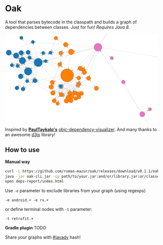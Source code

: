 Oak
===

A tool that parses bytecode in the classpath and builds a graph of dependencies between classes.
Just for fun! *Requires Java 8.*

![Image example](sample.png)

Inspired by [**PaulTaykalo's**](https://github.com/PaulTaykalo) [objc-dependency-visualizer](https://github.com/PaulTaykalo/objc-dependency-visualizer).
And many thanks to an awesome [d3js](http://d3js.org/) library!

How to use
----------

**Manual way**

```bash
curl -L https://github.com/roman-mazur/oak/releases/download/v0.1.1/oak-cli.jar > oak-cli.jar
java -jar oak-cli.jar -cp path/to/your.jar:and/or/library.jar:or/classes/dir -f html -o deps-report
open deps-report/index.html
```
Use `-e` parameter to exclude libraries from your graph (using regexps)
```
-e android.+ -e rx.+
```
or define terminal nodes with `-t` parameter:
```
-t retrofit.+
```

**Gradle plugin**
TODO

Share your graphs with [#javadv](https://twitter.com/hashtag/javadv) hash!
